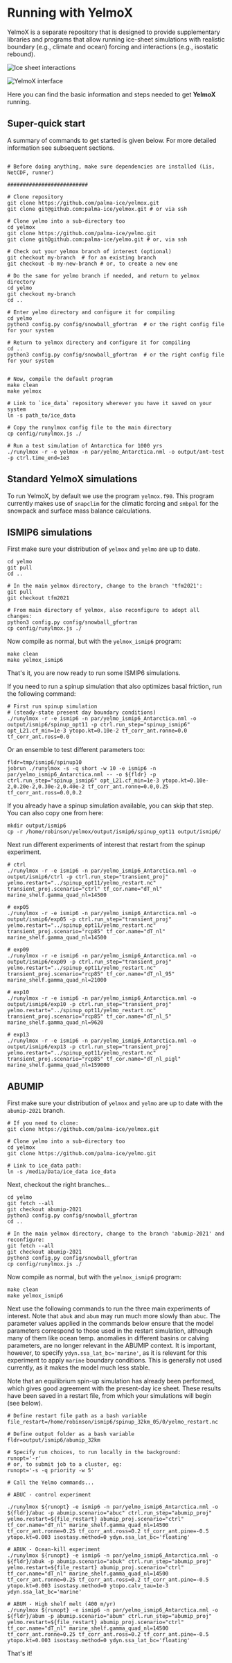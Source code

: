 # Running with YelmoX

YelmoX is a separate repository that is designed to provide supplementary libraries and programs that allow running ice-sheet simulations with realistic boundary (e.g., climate and ocean) forcing and interactions (e.g., isostatic rebound).

![Ice sheet interactions](img/yelmo_test_color.png)

![YelmoX interface](img/yelmox_overview.png)

Here you can find the basic information and steps needed to get **YelmoX** running.

## Super-quick start

A summary of commands to get started is given below. For more detailed information see subsequent sections.

```

# Before doing anything, make sure dependencies are installed (Lis, NetCDF, runner)

##########################

# Clone repository
git clone https://github.com/palma-ice/yelmox.git
git clone git@github.com:palma-ice/yelmox.git # or via ssh

# Clone yelmo into a sub-directory too
cd yelmox
git clone https://github.com/palma-ice/yelmo.git
git clone git@github.com:palma-ice/yelmo.git # or, via ssh

# Check out your yelmox branch of interest (optional)
git checkout my-branch  # for an existing branch 
git checkout -b my-new-branch # or, to create a new one 

# Do the same for yelmo branch if needed, and return to yelmox directory
cd yelmo 
git checkout my-branch
cd .. 

# Enter yelmo directory and configure it for compiling
cd yelmo
python3 config.py config/snowball_gfortran  # or the right config file for your system

# Return to yelmox directory and configure it for compiling
cd ..
python3 config.py config/snowball_gfortran  # or the right config file for your system


# Now, compile the default program
make clean 
make yelmox 

# Link to `ice_data` repository wherever you have it saved on your system
ln -s path_to/ice_data 

# Copy the runylmox config file to the main directory
cp config/runylmox.js ./

# Run a test simulation of Antarctica for 1000 yrs
./runylmox -r -e yelmox -n par/yelmo_Antarctica.nml -o output/ant-test -p ctrl.time_end=1e3
```

## Standard YelmoX simulations 

To run YelmoX, by default we use the program `yelmox.f90`. This program currently makes use of `snapclim` for the climatic forcing and `smbpal` for the snowpack and surface mass balance calculations.

## ISMIP6 simulations 

First make sure your distribution of `yelmox` and `yelmo` are up to date.

```
cd yelmo
git pull 
cd ..

# In the main yelmox directory, change to the branch 'tfm2021': 
git pull 
git checkout tfm2021

# From main directory of yelmox, also reconfigure to adopt all changes:
python3 config.py config/snowball_gfortran 
cp config/runylmox.js ./
```

Now compile as normal, but with the `yelmox_ismip6` program:

```
make clean 
make yelmox_ismip6 
```

That's it, you are now ready to run some ISMIP6 simulations. 

If you need to run a spinup simulation that also optimizes basal friction, run the following command:

```
# First run spinup simulation
# (steady-state present day boundary conditions)
./runylmox -r -e ismip6 -n par/yelmo_ismip6_Antarctica.nml -o output/ismip6/spinup_opt11 -p ctrl.run_step="spinup_ismip6" opt_L21.cf_min=1e-3 ytopo.kt=0.10e-2 tf_corr_ant.ronne=0.0 tf_corr_ant.ross=0.0
```

Or an ensemble to test different parameters too:

```
fldr=tmp/ismip6/spinup10
jobrun ./runylmox -s -q short -w 10 -e ismip6 -n par/yelmo_ismip6_Antarctica.nml -- -o ${fldr} -p ctrl.run_step="spinup_ismip6" opt_L21.cf_min=1e-3 ytopo.kt=0.10e-2,0.20e-2,0.30e-2,0.40e-2 tf_corr_ant.ronne=0.0,0.25 tf_corr_ant.ross=0.0,0.2
```

If you already have a spinup simulation available, you can skip that step. You can also copy one from here:

```
mkdir output/ismip6
cp -r /home/robinson/yelmox/output/ismip6/spinup_opt11 output/ismip6/
```

Next run different experiments of interest that restart from the spinup experiment.

```
# ctrl
./runylmox -r -e ismip6 -n par/yelmo_ismip6_Antarctica.nml -o output/ismip6/ctrl -p ctrl.run_step="transient_proj" yelmo.restart="../spinup_opt11/yelmo_restart.nc" transient_proj.scenario="ctrl" tf_cor.name="dT_nl" marine_shelf.gamma_quad_nl=14500

# exp05
./runylmox -r -e ismip6 -n par/yelmo_ismip6_Antarctica.nml -o output/ismip6/exp05 -p ctrl.run_step="transient_proj" yelmo.restart="../spinup_opt11/yelmo_restart.nc" transient_proj.scenario="rcp85" tf_cor.name="dT_nl" marine_shelf.gamma_quad_nl=14500

# exp09
./runylmox -r -e ismip6 -n par/yelmo_ismip6_Antarctica.nml -o output/ismip6/exp09 -p ctrl.run_step="transient_proj" yelmo.restart="../spinup_opt11/yelmo_restart.nc" transient_proj.scenario="rcp85" tf_cor.name="dT_nl_95" marine_shelf.gamma_quad_nl=21000

# exp10
./runylmox -r -e ismip6 -n par/yelmo_ismip6_Antarctica.nml -o output/ismip6/exp10 -p ctrl.run_step="transient_proj" yelmo.restart="../spinup_opt11/yelmo_restart.nc" transient_proj.scenario="rcp85" tf_cor.name="dT_nl_5" marine_shelf.gamma_quad_nl=9620

# exp13
./runylmox -r -e ismip6 -n par/yelmo_ismip6_Antarctica.nml -o output/ismip6/exp13 -p ctrl.run_step="transient_proj" yelmo.restart="../spinup_opt11/yelmo_restart.nc" transient_proj.scenario="rcp85" tf_cor.name="dT_nl_pigl" marine_shelf.gamma_quad_nl=159000

```


## ABUMIP

First make sure your distribution of `yelmox` and `yelmo` are up to date with the `abumip-2021` branch.

```
# If you need to clone:
git clone https://github.com/palma-ice/yelmox.git

# Clone yelmo into a sub-directory too
cd yelmox
git clone https://github.com/palma-ice/yelmo.git

# Link to ice_data path:
ln -s /media/Data/ice_data ice_data
```

Next, checkout the right branches...

```
cd yelmo
git fetch --all 
git checkout abumip-2021
python3 config.py config/snowball_gfortran 
cd ..

# In the main yelmox directory, change to the branch 'abumip-2021' and reconfigure: 
git fetch --all 
git checkout abumip-2021
python3 config.py config/snowball_gfortran 
cp config/runylmox.js ./

```

Now compile as normal, but with the `yelmox_ismip6` program:

```
make clean 
make yelmox_ismip6 
```

Next use the following commands to run the three main experiments of interest. Note that `abuk` and `abum` may run much more slowly than `abuc`. The parameter values applied in the commands below ensure that the model parameters correspond to those used in the restart simulation, although many of them like ocean temp. anomalies in different basins or calving parameters, are no longer relevant in the ABUMIP context. It is important, however, to specify `ydyn.ssa_lat_bc='marine'`, as it is relevant for this experiment to apply `marine` boundary conditions. This is generally not used currently, as it makes the model much less stable. 

Note that an equilibrium spin-up simulation has already been performed, which gives good agreement with the present-day ice sheet. These results have been saved in a restart file, from which your simulations will begin (see below). 

```
# Define restart file path as a bash variable
file_restart=/home/robinson/ismip6/spinup_32km_05/0/yelmo_restart.nc

# Define output folder as a bash variable
fldr=output/ismip6/abumip_32km

# Specify run choices, to run locally in the background:
runopt='-r'
# or, to submit job to a cluster, eg:
runopt='-s -q priority -w 5'

# Call the Yelmo commands...

# ABUC - control experiment

./runylmox ${runopt} -e ismip6 -n par/yelmo_ismip6_Antarctica.nml -o ${fldr}/abuc -p abumip.scenario="abuc" ctrl.run_step="abumip_proj" yelmo.restart=${file_restart} abumip_proj.scenario="ctrl" tf_cor.name="dT_nl" marine_shelf.gamma_quad_nl=14500 tf_corr_ant.ronne=0.25 tf_corr_ant.ross=0.2 tf_corr_ant.pine=-0.5 ytopo.kt=0.003 isostasy.method=0 ydyn.ssa_lat_bc='floating'

# ABUK - Ocean-kill experiment
./runylmox ${runopt} -e ismip6 -n par/yelmo_ismip6_Antarctica.nml -o ${fldr}/abuk -p abumip.scenario="abuk" ctrl.run_step="abumip_proj" yelmo.restart=${file_restart} abumip_proj.scenario="ctrl" tf_cor.name="dT_nl" marine_shelf.gamma_quad_nl=14500 tf_corr_ant.ronne=0.25 tf_corr_ant.ross=0.2 tf_corr_ant.pine=-0.5 ytopo.kt=0.003 isostasy.method=0 ytopo.calv_tau=1e-3 ydyn.ssa_lat_bc='marine'

# ABUM - High shelf melt (400 m/yr)
./runylmox ${runopt} -e ismip6 -n par/yelmo_ismip6_Antarctica.nml -o ${fldr}/abum -p abumip.scenario="abum" ctrl.run_step="abumip_proj" yelmo.restart=${file_restart} abumip_proj.scenario="ctrl" tf_cor.name="dT_nl" marine_shelf.gamma_quad_nl=14500 tf_corr_ant.ronne=0.25 tf_corr_ant.ross=0.2 tf_corr_ant.pine=-0.5 ytopo.kt=0.003 isostasy.method=0 ydyn.ssa_lat_bc='floating'

```

That's it! 